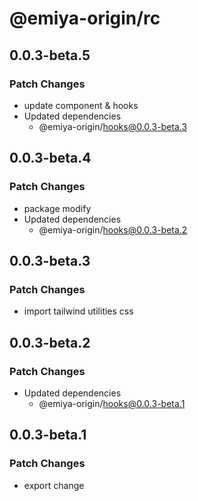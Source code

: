 # @emiya-origin/rc

## 0.0.3-beta.5

### Patch Changes

- update component & hooks
- Updated dependencies
  - @emiya-origin/hooks@0.0.3-beta.3

## 0.0.3-beta.4

### Patch Changes

- package modify
- Updated dependencies
  - @emiya-origin/hooks@0.0.3-beta.2

## 0.0.3-beta.3

### Patch Changes

- import tailwind utilities css

## 0.0.3-beta.2

### Patch Changes

- Updated dependencies
  - @emiya-origin/hooks@0.0.3-beta.1

## 0.0.3-beta.1

### Patch Changes

- export change
